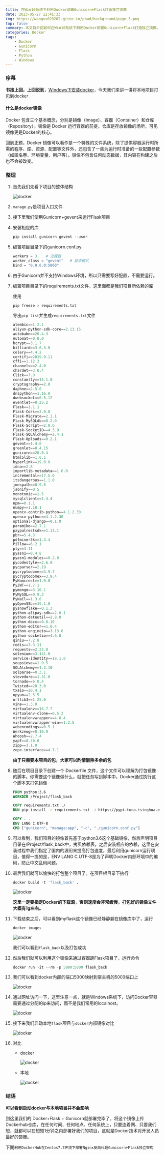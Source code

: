 ```yaml
---
title: 在Win10系统下利用Docker部署Gunicorn+Flask打造独立镜像
date: 2023-05-27 12:41:33
img: https://wangxs020202.gitee.io/pbad/background/page_3.png
top: false
summary: 本文将介绍如何在Win10系统下利用Docker部署Gunicorn+Flask打造独立镜像。
categories: Docker
tags:
    - Docker
    - Gunicorn
    - Flask
    - Python
    - Windows
---
```


### 序幕

**书接上回，上回说到**，[Windows下安装docker](https://sirxs.cn/2023/05/26/page-id-2/)，今天我们来讲一讲将本地项目打包到docker

#### 什么是docker镜像

Docker 包含三个基本概念，分别是镜像（Image）、容器（Container）和仓库（Repository）。镜像是 Docker 运行容器的前提，仓库是存放镜像的场所，可见镜像更是Docker的核心。

回到正题，Docker 镜像可以看作是一个特殊的文件系统，除了提供容器运行时所需的程序、库、资源、配置等文件外，还包含了一些为运行时准备的一些配置参数（如匿名卷、环境变量、用户等）。镜像不包含任何动态数据，其内容在构建之后也不会被改变。

### 整理

1. 首先我们先看下项目的整体结构

   ![docker](https://imgconvert.csdnimg.cn/aHR0cHM6Ly93YW5neHMwMjAyMDIuZ2l0ZWUuaW8vaW1hZ2VzL25vdGUvZG9rangucG5n?x-oss-process=image/format,png)

2. `manage.py`是项目入口文件

3. 接下里我们使用Gunicorn+gevent来运行Flask项目

4. 安装相应的库

   ```python
   pip install gunicorn gevent --user
   ```

5. 编辑项目目录下的gunicorn.conf.py

   ```python
   workers = 3    # 进程数
   worker_class = "gevent"   # 异步模式
   bind = "0.0.0.0:5000"
   ```

6. 由于Gunicorn并不支持Windows环境，所以只需要写好配置，不需要运行。

7. 编辑项目目录下的requirements.txt文件，这里面都是我们项目所依赖的库

   使用

   ```python
   pip freeze > requirements.txt
   ```

   导出`pip list`并生成`requirements.txt`文件

   ```python
   alembic==1.2.1
   aliyun-python-sdk-core==2.13.15
   autobahn==20.4.3
   Automat==0.8.0
   bcrypt==3.1.7
   billiard==3.6.3.0
   celery==4.4.2
   certifi==2019.9.11
   cffi==1.12.3
   channels==2.4.0
   chardet==3.0.4
   Click==7.0
   constantly==15.1.0
   cryptography==2.8
   daphne==2.5.0
   dnspython==1.16.0
   dwebsocket==0.5.12
   eventlet==0.25.2
   Flask==1.1.1
   Flask-Cors==3.0.8
   Flask-Migrate==2.1.1
   Flask-MySQLdb==0.2.0
   Flask-Script==2.0.6
   Flask-SocketIO==4.3.0
   Flask-SQLAlchemy==2.4.1
   Flask-Uploads==0.2.1
   gevent==1.4.0
   greenlet==0.4.15
   gunicorn==20.0.4
   html5lib==1.0.1
   hyperlink==19.0.0
   idna==2.8
   importlib-metadata==1.6.0
   incremental==17.5.0
   itsdangerous==1.1.0
   jmespath==0.9.5
   jsonify==0.5
   monotonic==1.5
   mysqlclient==1.4.4
   npm==0.1.1
   numpy==1.18.1
   opencv-contrib-python==4.1.2.30
   opencv-python==4.1.2.30
   optional-django==0.1.0
   paramiko==2.7.1
   paypalrestsdk==1.13.1
   pbr==5.4.3
   pdfminer3k==1.3.4
   Pillow==6.2.1
   ply==3.11
   pyasn1==0.4.8
   pyasn1-modules==0.2.8
   pycodestyle==2.6.0
   pycparser==2.19
   pycryptodome==3.9.7
   pycryptodomex==3.9.4
   PyHamcrest==1.9.0
   PyJWT==1.7.1
   pymongo==3.10.1
   PyMySQL==0.9.3
   PyNaCl==1.3.0
   pyOpenSSL==19.1.0
   pysnowflake==0.1.3
   python-alipay-sdk==2.0.1
   python-dateutil==2.8.0
   python-docx==0.8.10
   python-editor==1.0.4
   python-engineio==3.13.0
   python-socketio==4.6.0
   qiniu==7.2.8
   redis==3.3.11
   requests==2.22.0
   selenium==3.141.0
   service-identity==18.1.0
   soupsieve==1.9.5
   SQLAlchemy==1.3.10
   sqlparse==0.3.1
   stevedore==1.31.0
   tornado==6.0.4
   Twisted==20.3.0
   txaio==20.4.1
   upyun==2.5.5
   urllib3==1.25.6
   vine==1.3.0
   virtualenv==16.7.7
   virtualenv-clone==0.5.3
   virtualenvwrapper==4.8.4
   virtualenvwrapper-win==1.2.5
   webencodings==0.5.1
   Werkzeug==0.16.0
   Whoosh==2.7.4
   yapf==0.30.0
   zipp==3.1.0
   zope.interface==4.7.1
   ```

   **由于只需要本项目的包，大家可以酌情删除多余的包**

8. 随后在项目目录下创建一个 Dockerfile 文件，这个文件可以理解为打包镜像的脚本，你需要这个镜像做什么，就把任务写到脚本中，Docker通过执行这个脚本来打包镜像

   ```dockerfile
   FROM python:3.6
   WORKDIR /Project/flask_back
   
   COPY requirements.txt ./
   RUN pip install -r requirements.txt -i https://pypi.tuna.tsinghua.edu.cn/simple
   
   COPY . .
   ENV LANG C.UTF-8
   CMD ["gunicorn", "manage:app", "-c", "./gunicorn.conf.py"]
   ```

9. 可以看到，我们项目的镜像首先基于python3.6这个基础镜像，然后声明项目目录在/Project/flask_back中，拷贝依赖表，之后安装相应的依赖，这里在安装过程中我们指定了国内的源用来提高打包速度，最后利用gunicorn运行项目，值得一提的是，ENV LANG C.UTF-8是为了声明Docker内部环境中的编码，防止中文乱码问题。

10. 最后我们就可以愉快的打包整个项目了，在项目根目录下执行

    ```python
    docker build -t 'flask_back' .
    ```

    ![docker](https://imgconvert.csdnimg.cn/aHR0cHM6Ly93YW5neHMwMjAyMDIuZ2l0ZWUuaW8vaW1hZ2VzL25vdGUvZG9rangyLnBuZw?x-oss-process=image/format,png)

    **这里一定要指定Docker的下载源，否则速度会非常缓慢，打包好的镜像文件大概有1g左右。**

11. 下载结束之后，可以看到myflask这个镜像已经静静躺在镜像库中了，运行

    ```python
    docker images
    ```

    ![docker](https://imgconvert.csdnimg.cn/aHR0cHM6Ly93YW5neHMwMjAyMDIuZ2l0ZWUuaW8vaW1hZ2VzL25vdGUvZG9rangzLnBuZw?x-oss-process=image/format,png)

    我们可以看到`flask_back`以及打包成功

12. 然后我们就可以利用这个镜像来通过容器跑Flask项目了，运行命令

    ```python
    docker run -it --rm -p 5000:5000 flask_back
    ```

13. 我们可以看到docker内部的端口5000映射到宿主机的5000端口上

    ![docker](https://imgconvert.csdnimg.cn/aHR0cHM6Ly93YW5neHMwMjAyMDIuZ2l0ZWUuaW8vaW1hZ2VzL25vdGUvZG9rang0LnBuZw?x-oss-process=image/format,png)

14. 通过网址访问一下，这里注意一点，就是Windows系统下，访问Docker容器需要通过分配的ip来访问，而不是我们常用的localhost。

    ![docker](https://imgconvert.csdnimg.cn/aHR0cHM6Ly93YW5neHMwMjAyMDIuZ2l0ZWUuaW8vaW1hZ2VzL25vdGUvZG9rang1LnBuZw?x-oss-process=image/format,png)

15. 接下来我们启动本地`flask`项目与`docker`内部镜像对比

    ![docker](https://imgconvert.csdnimg.cn/aHR0cHM6Ly93YW5neHMwMjAyMDIuZ2l0ZWUuaW8vaW1hZ2VzL25vdGUvZG9rang3LnBuZw?x-oss-process=image/format,png)

16. 对比

    - docker

      ![docker](https://imgconvert.csdnimg.cn/aHR0cHM6Ly93YW5neHMwMjAyMDIuZ2l0ZWUuaW8vaW1hZ2VzL25vdGUvZG9rang2LnBuZw?x-oss-process=image/format,png)

    - 本地

      ![docker](https://imgconvert.csdnimg.cn/aHR0cHM6Ly93YW5neHMwMjAyMDIuZ2l0ZWUuaW8vaW1hZ2VzL25vdGUvZG9rang4LnBuZw?x-oss-process=image/format,png)

### 结语

**可以看到启动docker与本地项目并不会影响**

到这里我们的 Docker+Flask + Gunicorn就部署完毕了，将这个镜像上传Dockerhub仓库，在任何时间、任何地点、任何系统上，只要连着网、只要我们想，就都可以在短短1分钟之内部署好我们的项目，这就是Docker技术对开发人员最好的馈赠。

下期`利用DockerHub在Centos7.7环境下部署Nginx反向代理Gunicorn+Flask独立架构`
